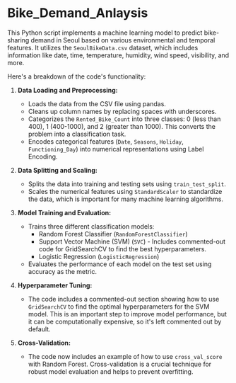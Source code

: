 # Bike_Demand_Anlaysis
This Python script implements a machine learning model to predict bike-sharing demand in Seoul based on various environmental and temporal features. It utilizes the `SeoulBikeData.csv` dataset, which includes information like date, time, temperature, humidity, wind speed, visibility, and more.

Here's a breakdown of the code's functionality:

1.  **Data Loading and Preprocessing:**
    *   Loads the data from the CSV file using pandas.
    *   Cleans up column names by replacing spaces with underscores.
    *   Categorizes the `Rented_Bike_Count` into three classes: 0 (less than 400), 1 (400-1000), and 2 (greater than 1000). This converts the problem into a classification task.
    *   Encodes categorical features (`Date`, `Seasons`, `Holiday`, `Functioning_Day`) into numerical representations using Label Encoding.

2.  **Data Splitting and Scaling:**
    *   Splits the data into training and testing sets using `train_test_split`.
    *   Scales the numerical features using `StandardScaler` to standardize the data, which is important for many machine learning algorithms.

3.  **Model Training and Evaluation:**
    *   Trains three different classification models:
        *   Random Forest Classifier (`RandomForestClassifier`)
        *   Support Vector Machine (SVM) (`SVC`) - Includes commented-out code for GridSearchCV to find the best hyperparameters.
        *   Logistic Regression (`LogisticRegression`)
    *   Evaluates the performance of each model on the test set using accuracy as the metric.

4.  **Hyperparameter Tuning:**
    *   The code includes a commented-out section showing how to use `GridSearchCV` to find the optimal hyperparameters for the SVM model.  This is an important step to improve model performance, but it can be computationally expensive, so it's left commented out by default.

5.  **Cross-Validation:**
    *   The code now includes an example of how to use `cross_val_score` with Random Forest. Cross-validation is a crucial technique for robust model evaluation and helps to prevent overfitting.


